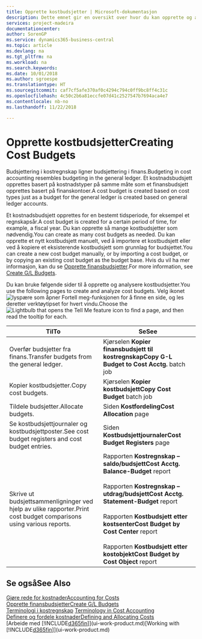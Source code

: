 ```yaml
---
title: Opprette kostbudsjetter | Microsoft-dokumentasjon
description: Dette emnet gir en oversikt over hvor du kan opprette og analysere kostbudsjetter.
services: project-madeira
documentationcenter: 
author: SorenGP
ms.service: dynamics365-business-central
ms.topic: article
ms.devlang: na
ms.tgt_pltfrm: na
ms.workload: na
ms.search.keywords: 
ms.date: 10/01/2018
ms.author: sgroespe
ms.translationtype: HT
ms.sourcegitcommit: caf7cf5afe370af0c4294c794c0ff9bc8ff4c31c
ms.openlocfilehash: 4c50c2b6a81eccfe07d41c2527547b7694aca4e7
ms.contentlocale: nb-no
ms.lasthandoff: 11/22/2018

---
```

# <a name="creating-cost-budgets"></a><span data-ttu-id="37a6c-103">Opprette kostbudsjetter</span><span class="sxs-lookup"><span data-stu-id="37a6c-103">Creating Cost Budgets</span></span>
<span data-ttu-id="37a6c-104">Budsjettering i kostregnskap ligner budsjettering i finans.</span><span class="sxs-lookup"><span data-stu-id="37a6c-104">Budgeting in cost accounting resembles budgeting in the general ledger.</span></span> <span data-ttu-id="37a6c-105">Et kostnadsbudsjett opprettes basert på kostnadstyper på samme måte som et finansbudsjett opprettes basert på finanskontoer.</span><span class="sxs-lookup"><span data-stu-id="37a6c-105">A cost budget is created based on cost types just as a budget for the general ledger is created based on general ledger accounts.</span></span>  

<span data-ttu-id="37a6c-106">Et kostnadsbudsjett opprettes for en bestemt tidsperiode, for eksempel et regnskapsår.</span><span class="sxs-lookup"><span data-stu-id="37a6c-106">A cost budget is created for a certain period of time, for example, a fiscal year.</span></span> <span data-ttu-id="37a6c-107">Du kan opprette så mange kostbudsjetter som nødvendig.</span><span class="sxs-lookup"><span data-stu-id="37a6c-107">You can create as many cost budgets as needed.</span></span> <span data-ttu-id="37a6c-108">Du kan opprette et nytt kostbudsjett manuelt, ved å importere et kostbudsjett eller ved å kopiere et eksisterende kostbudsjett som grunnlag for budsjettet.</span><span class="sxs-lookup"><span data-stu-id="37a6c-108">You can create a new cost budget manually, or by importing a cost budget, or by copying an existing cost budget as the budget base.</span></span> <span data-ttu-id="37a6c-109">Hvis du vil ha mer informasjon, kan du se [Opprette finansbudsjetter](finance-how-create-budgets.md).</span><span class="sxs-lookup"><span data-stu-id="37a6c-109">For more information, see [Create G/L Budgets](finance-how-create-budgets.md).</span></span>

<span data-ttu-id="37a6c-110">Du kan bruke følgende sider til å opprette og analysere kostbudsjetter.</span><span class="sxs-lookup"><span data-stu-id="37a6c-110">You use the following pages to create and analyze cost budgets.</span></span> <span data-ttu-id="37a6c-111">Velg ikonet ![lyspære som åpner Fortell meg-funksjonen](media/ui-search/search_small.png "Fortell hva du vil gjøre ikonet") for å finne en side, og les deretter verktøytipset for hvert vindu.</span><span class="sxs-lookup"><span data-stu-id="37a6c-111">Choose the ![Lightbulb that opens the Tell Me feature](media/ui-search/search_small.png "Tell me what you want to do") icon to find a page, and then read the tooltip for each.</span></span>

|<span data-ttu-id="37a6c-112">Til</span><span class="sxs-lookup"><span data-stu-id="37a6c-112">To</span></span>|<span data-ttu-id="37a6c-113">Se</span><span class="sxs-lookup"><span data-stu-id="37a6c-113">See</span></span>|  
|--------|---------|  
|<span data-ttu-id="37a6c-114">Overfør budsjetter fra finans.</span><span class="sxs-lookup"><span data-stu-id="37a6c-114">Transfer budgets from the general ledger.</span></span>|<span data-ttu-id="37a6c-115">Kjørselen **Kopier finansbudsjett til kostregnskap**</span><span class="sxs-lookup"><span data-stu-id="37a6c-115">**Copy G-L Budget to Cost Acctg.** batch job</span></span>|  
|<span data-ttu-id="37a6c-116">Kopier kostbudsjetter.</span><span class="sxs-lookup"><span data-stu-id="37a6c-116">Copy cost budgets.</span></span>|<span data-ttu-id="37a6c-117">Kjørselen **Kopier kostbudsjett**</span><span class="sxs-lookup"><span data-stu-id="37a6c-117">**Copy Cost Budget** batch job</span></span>|  
|<span data-ttu-id="37a6c-118">Tildele budsjetter.</span><span class="sxs-lookup"><span data-stu-id="37a6c-118">Allocate budgets.</span></span>|<span data-ttu-id="37a6c-119">Siden **Kostfordeling**</span><span class="sxs-lookup"><span data-stu-id="37a6c-119">**Cost Allocation** page</span></span>|  
|<span data-ttu-id="37a6c-120">Se kostbudsjettjournaler og kostbudsjettposter.</span><span class="sxs-lookup"><span data-stu-id="37a6c-120">See cost budget registers and cost budget entries.</span></span>|<span data-ttu-id="37a6c-121">Siden **Kostbudsjettjournaler**</span><span class="sxs-lookup"><span data-stu-id="37a6c-121">**Cost Budget Registers** page</span></span>|  
|<span data-ttu-id="37a6c-122">Skrive ut budsjettsammenligninger ved hjelp av ulike rapporter.</span><span class="sxs-lookup"><span data-stu-id="37a6c-122">Print cost budget comparisons using various reports.</span></span>|<span data-ttu-id="37a6c-123">Rapporten **Kostregnskap – saldo/budsjett**</span><span class="sxs-lookup"><span data-stu-id="37a6c-123">**Cost Acctg. Balance-Budget** report</span></span><br /><br /> <span data-ttu-id="37a6c-124">Rapporten **Kostregnskap – utdrag/budsjett**</span><span class="sxs-lookup"><span data-stu-id="37a6c-124">**Cost Acctg. Statement-Budget** report</span></span><br /><br /> <span data-ttu-id="37a6c-125">Rapporten **Kostbudsjett etter kostsenter**</span><span class="sxs-lookup"><span data-stu-id="37a6c-125">**Cost Budget by Cost Center** report</span></span><br /><br /> <span data-ttu-id="37a6c-126">Rapporten **Kostbudsjett etter kostobjekt**</span><span class="sxs-lookup"><span data-stu-id="37a6c-126">**Cost Budget by Cost Object** report</span></span>|  

## <a name="see-also"></a><span data-ttu-id="37a6c-127">Se også</span><span class="sxs-lookup"><span data-stu-id="37a6c-127">See Also</span></span>  
[<span data-ttu-id="37a6c-128">Gjøre rede for kostnader</span><span class="sxs-lookup"><span data-stu-id="37a6c-128">Accounting for Costs</span></span>](finance-manage-cost-accounting.md)  
[<span data-ttu-id="37a6c-129">Opprette finansbudsjetter</span><span class="sxs-lookup"><span data-stu-id="37a6c-129">Create G/L Budgets</span></span>](finance-how-create-budgets.md)  
<span data-ttu-id="37a6c-130">[Terminologi i kostregnskap](finance-terminology-in-cost-accounting.md) </span><span class="sxs-lookup"><span data-stu-id="37a6c-130">[Terminology in Cost Accounting](finance-terminology-in-cost-accounting.md) </span></span>  
[<span data-ttu-id="37a6c-131">Definere og fordele kostnader</span><span class="sxs-lookup"><span data-stu-id="37a6c-131">Defining and Allocating Costs</span></span>](finance-define-and-allocate-costs.md)  
<span data-ttu-id="37a6c-132">[Arbeide med [!INCLUDE[d365fin](includes/d365fin_md.md)]](ui-work-product.md)</span><span class="sxs-lookup"><span data-stu-id="37a6c-132">[Working with [!INCLUDE[d365fin](includes/d365fin_md.md)]](ui-work-product.md)</span></span>

